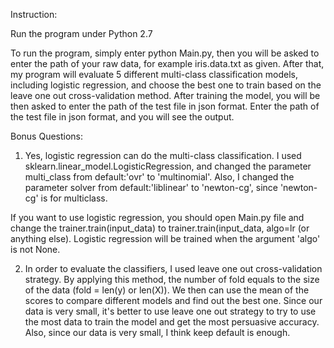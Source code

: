 Instruction:

Run the program under Python 2.7

To run the program, simply enter python Main.py, then you will be asked to enter the path of your raw data, for example iris.data.txt as given. After that, my program will evaluate 5 different multi-class classification models, including logistic regression, and choose the best one to train based on the leave one out cross-validation method. After training the model, you will be then asked to enter the path of the test file in json format. Enter the path of the test file in json format, and you will see the output.


Bonus Questions:

1. Yes, logistic regression can do the multi-class classification. I used sklearn.linear_model.LogisticRegression, and changed the parameter multi_class from default:'ovr' to 'multinomial'. Also, I changed the parameter solver from default:'liblinear' to 'newton-cg', since 'newton-cg' is for multiclass.

  If you want to use logistic regression, you should open Main.py file and change the trainer.train(input_data) to               trainer.train(input_data, algo=lr (or anything else). Logistic regression will be trained when the argument 'algo' is not     None.


2. In order to evaluate the classifiers, I used leave one out cross-validation strategy. By applying this method, the number of fold equals to the size of the data (fold = len(y) or len(X)). We then can use the mean of the scores to compare different models and find out the best one. Since our data is very small, it's better to use leave one out strategy to try to use the most data to train the model and get the most persuasive accuracy. Also, since our data is very small, I think keep default is enough.
